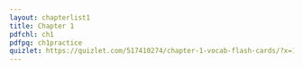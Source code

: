 ```yaml
---
layout: chapterlist1
title: Chapter 1
pdfchl: ch1
pdfpq: ch1practice
quizlet: https://quizlet.com/517410274/chapter-1-vocab-flash-cards/?x=1jqt
---
```


